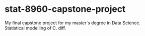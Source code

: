 # stat-8960-capstone-project
My final capstone project for my master's degree in Data Science. Statistical modelling of C. diff. 
